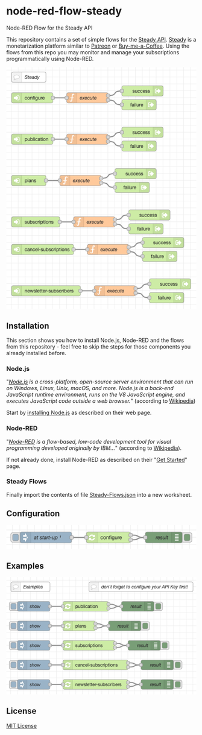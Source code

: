 # node-red-flow-steady #

Node-RED Flow for the Steady API

This repository contains a set of simple flows for the [Steady API](https://developers.steadyhq.com/). [Steady](https://steadyhq.com/en) is a monetarization platform similar to [Patreon](https://www.patreon.com) or [Buy-me-a-Coffee](https://www.buymeacoffee.com/). Using the flows from this repo you may monitor and manage your subscriptions programmatically using Node-RED.

![Steady Flows Screenshot](./Steady-Flows.png)

## Installation ##

This section shows you how to install Node.js, Node-RED and the flows from this repository - feel free to skip the steps for those components you already installed before.

### Node.js ###

"_[Node.js](https://nodejs.org/en) is a cross-platform, open-source server environment that can run on Windows, Linux, Unix, macOS, and more. Node.js is a back-end JavaScript runtime environment, runs on the V8 JavaScript engine, and executes JavaScript code outside a web browser._" (according to [Wikipedia](https://en.wikipedia.org/wiki/Node.js))

Start by [installing Node.js](https://nodejs.org/en) as described on their web page.

### Node-RED ###

"_[Node-RED](https://nodered.org/) is a flow-based, low-code development tool for visual programming developed originally by IBM..._" (according to [Wikipedia](https://en.wikipedia.org/wiki/Node-RED)).

If not already done, install Node-RED as described on their "[Get Started](https://nodered.org/#get-started)" page.

### Steady Flows ###

Finally import the contents of file [Steady-Flows.json](https://raw.githubusercontent.com/rozek/node-red-flow-steady/master/Steady-Flows.json) into a new worksheet.

## Configuration ##

![Steady Configuration Flow Screenshot](./Steady-Configuration-Flow.png)


## Examples ##

![Steady Example Flows Screenshot](./Steady-Example-Flows.png)



## License ##

[MIT License](LICENSE.md)
